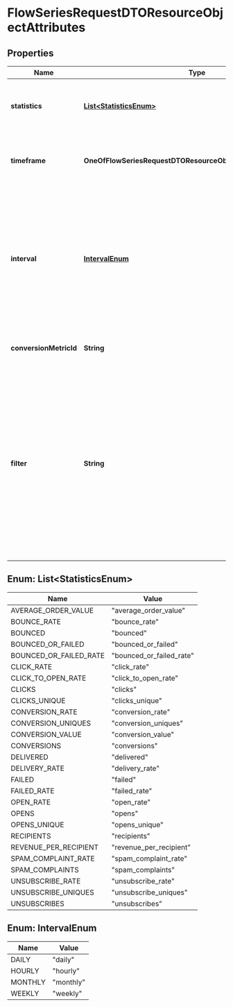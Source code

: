 # FlowSeriesRequestDTOResourceObjectAttributes

## Properties
Name | Type | Description | Notes
------------ | ------------- | ------------- | -------------
**statistics** | [**List&lt;StatisticsEnum&gt;**](#List&lt;StatisticsEnum&gt;) | List of statistics to query for. All rate statistics will be returned in fractional form [0.0, 1.0] | 
**timeframe** | **OneOfFlowSeriesRequestDTOResourceObjectAttributesTimeframe** | The timeframe to query for data within. The max length a timeframe can be is 1 year | 
**interval** | [**IntervalEnum**](#IntervalEnum) | The interval used to aggregate data within the series request. If hourly is used, the timeframe cannot be longer than 7 days. If daily is used, the timeframe cannot be longer than 60 days. If monthly is used, the timeframe cannot be longer than 52 weeks. | 
**conversionMetricId** | **String** | ID of the metric to be used for conversion statistics | 
**filter** | **String** | API filter string used to filter the query. Allowed filters are flow_id, send_channel, flow_message_id. Allowed operators are equals, contains-any. Only one filter can be used per attribute, only AND can be used as a combination operator. Max of 100 messages per ANY filter. When filtering on send_channel, allowed values are email, push-notification, sms. |  [optional]

<a name="List<StatisticsEnum>"></a>
## Enum: List&lt;StatisticsEnum&gt;
Name | Value
---- | -----
AVERAGE_ORDER_VALUE | &quot;average_order_value&quot;
BOUNCE_RATE | &quot;bounce_rate&quot;
BOUNCED | &quot;bounced&quot;
BOUNCED_OR_FAILED | &quot;bounced_or_failed&quot;
BOUNCED_OR_FAILED_RATE | &quot;bounced_or_failed_rate&quot;
CLICK_RATE | &quot;click_rate&quot;
CLICK_TO_OPEN_RATE | &quot;click_to_open_rate&quot;
CLICKS | &quot;clicks&quot;
CLICKS_UNIQUE | &quot;clicks_unique&quot;
CONVERSION_RATE | &quot;conversion_rate&quot;
CONVERSION_UNIQUES | &quot;conversion_uniques&quot;
CONVERSION_VALUE | &quot;conversion_value&quot;
CONVERSIONS | &quot;conversions&quot;
DELIVERED | &quot;delivered&quot;
DELIVERY_RATE | &quot;delivery_rate&quot;
FAILED | &quot;failed&quot;
FAILED_RATE | &quot;failed_rate&quot;
OPEN_RATE | &quot;open_rate&quot;
OPENS | &quot;opens&quot;
OPENS_UNIQUE | &quot;opens_unique&quot;
RECIPIENTS | &quot;recipients&quot;
REVENUE_PER_RECIPIENT | &quot;revenue_per_recipient&quot;
SPAM_COMPLAINT_RATE | &quot;spam_complaint_rate&quot;
SPAM_COMPLAINTS | &quot;spam_complaints&quot;
UNSUBSCRIBE_RATE | &quot;unsubscribe_rate&quot;
UNSUBSCRIBE_UNIQUES | &quot;unsubscribe_uniques&quot;
UNSUBSCRIBES | &quot;unsubscribes&quot;

<a name="IntervalEnum"></a>
## Enum: IntervalEnum
Name | Value
---- | -----
DAILY | &quot;daily&quot;
HOURLY | &quot;hourly&quot;
MONTHLY | &quot;monthly&quot;
WEEKLY | &quot;weekly&quot;
